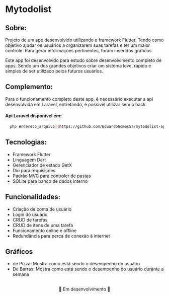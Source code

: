 # Mytodolist
## Sobre:
<p>Projeto de um app desenvolvido utilizando o framework Flutter. Tendo como objetivo ajudar os usuários a organizarem suas tarefas e ter um maior controle. Para gerar informações pertinentes, foram inseridos gráficos. </p>
<p>Este app foi desenvolvido para estudo sobre desenvolvimento completo de apps. Sendo um dos grandes objetivos criar um sistema leve, rápido e simples de ser utilizado pelos futuros usuários.</p>

## Complemento:
Para o funcionamento completo deste app, é necessário executar a api desenvolvida em Laravel, entretando, é possível utilizar sem o back. <br>
#### Api Laravel disponível em:
```bash
  php endereco_arquivo](https://github.com/EduardoGomesSa/mytodolist-api.git
```
## Tecnologias:
- Framework Flutter
- Linguagem Dart
- Gerenciador de estado GetX
- Dio para requisições
- Padrão MVC para controler de pastas
- SQLite para banco de dados interno

## Funcionalidades:
- Criação de conta de usuário
- Login do usuário
- CRUD de tarefas
- CRUD de itens de uma tarefa
- Funcionamento online e offline
- Redundância para perca de conexão à internet

## Gráficos 
- de Pizza: Mostra como está sendo o desempenho do usuário
- De Barras: Mostra como está sendo o desempenho do usuário durante a semana

##
<p align='center'>🚧 Em desenvolvimento 🚧</p>
